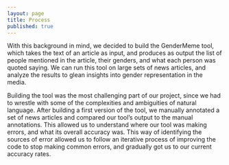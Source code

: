 ```yaml
---
layout: page
title: Process
published: true
---
```

With this background in mind, we decided to build the GenderMeme tool, which takes the text of an article as input, and produces as output the list of people mentioned in the article, their genders, and what each person was quoted saying. We can run this tool on large sets of news articles, and analyze the results to glean insights into gender representation in the media.

Building the tool was the most challenging part of our project, since we had to wrestle with some of the complexities and ambiguities of natural language. After building a first version of the tool, we manually annotated a set of news articles and compared our tool’s output to the manual annotations. This allowed us to understand where our tool was making errors, and what its overall accuracy was. This way of identifying the sources of error allowed us to follow an iterative process of improving the code to stop making common errors, and gradually got us to our current accuracy rates.